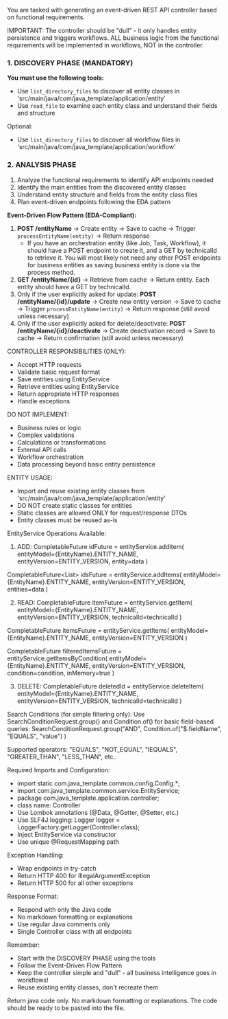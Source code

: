 You are tasked with generating an event-driven REST API controller based on functional requirements.

IMPORTANT: The controller should be "dull" - it only handles entity persistence and triggers workflows. ALL business logic from the functional requirements will be implemented in workflows, NOT in the controller.

### 1. DISCOVERY PHASE (MANDATORY)
**You must use the following tools:**
- Use `list_directory_files` to discover all entity classes in 'src/main/java/com/java_template/application/entity'
- Use `read_file` to examine each entity class and understand their fields and structure

Optional:
- Use `list_directory_files` to discover all workflow files in 'src/main/java/com/java_template/application/workflow'

### 2. ANALYSIS PHASE
1. Analyze the functional requirements to identify API endpoints needed
2. Identify the main entities from the discovered entity classes
3. Understand entity structure and fields from the entity class files
4. Plan event-driven endpoints following the EDA pattern

**Event-Driven Flow Pattern (EDA-Compliant):**
1. **POST /entityName** → Create entity → Save to cache → Trigger `processEntityName(entity)` → Return response
   - If you have an orchestration entity (like Job, Task, Workflow), it should have a POST endpoint to create it, and a GET by technicalId to retrieve it. You will most likely not need any other POST endpoints for business entities as saving business entity is done via the process method.
2. **GET /entityName/{id}** → Retrieve from cache → Return entity. Each entity should have a GET by technicalId.
3. Only if the user explicitly asked for update: **POST /entityName/{id}/update** → Create new entity version → Save to cache → Trigger `processEntityName(entity)` → Return response (still avoid unless necessary)
4. Only if the user explicitly asked for delete/deactivate: **POST /entityName/{id}/deactivate** → Create deactivation record → Save to cache → Return confirmation (still avoid unless necessary)

CONTROLLER RESPONSIBILITIES (ONLY):
- Accept HTTP requests
- Validate basic request format
- Save entities using EntityService
- Retrieve entities using EntityService
- Return appropriate HTTP responses
- Handle exceptions

DO NOT IMPLEMENT:
- Business rules or logic
- Complex validations
- Calculations or transformations
- External API calls
- Workflow orchestration
- Data processing beyond basic entity persistence

ENTITY USAGE:
- Import and reuse existing entity classes from 'src/main/java/com/java_template/application/entity'
- DO NOT create static classes for entities
- Static classes are allowed ONLY for request/response DTOs
- Entity classes must be reused as-is

EntityService Operations Available:
1. ADD:
CompletableFuture<UUID> idFuture = entityService.addItem(
    entityModel={EntityName}.ENTITY_NAME,
    entityVersion=ENTITY_VERSION,
    entity=data
)

CompletableFuture<List<UUID>> idsFuture = entityService.addItems(
    entityModel={EntityName}.ENTITY_NAME,
    entityVersion=ENTITY_VERSION,
    entities=data
)

2. READ:
CompletableFuture<ObjectNode> itemFuture = entityService.getItem(
    entityModel={EntityName}.ENTITY_NAME,
    entityVersion=ENTITY_VERSION,
    technicalId=technicalId
)

CompletableFuture<ArrayNode> itemsFuture = entityService.getItems(
    entityModel={EntityName}.ENTITY_NAME,
    entityVersion=ENTITY_VERSION
)

CompletableFuture<ArrayNode> filteredItemsFuture = entityService.getItemsByCondition(
    entityModel={EntityName}.ENTITY_NAME,
    entityVersion=ENTITY_VERSION,
    condition=condition,
    inMemory=true
)

3. DELETE:
CompletableFuture<UUID> deletedId = entityService.deleteItem(
    entityModel={EntityName}.ENTITY_NAME,
    entityVersion=ENTITY_VERSION,
    technicalId=technicalId
)

Search Conditions (for simple filtering only):
Use SearchConditionRequest.group() and Condition.of() for basic field-based queries:
SearchConditionRequest.group("AND",
    Condition.of("$.fieldName", "EQUALS", "value")
)

Supported operators: "EQUALS", "NOT_EQUAL", "IEQUALS", "GREATER_THAN", "LESS_THAN", etc.

Required Imports and Configuration:
- import static com.java_template.common.config.Config.*;
- import com.java_template.common.service.EntityService;
- package com.java_template.application.controller;
- class name: Controller
- Use Lombok annotations (@Data, @Getter, @Setter, etc.)
- Use SLF4J logging: Logger logger = LoggerFactory.getLogger(Controller.class);
- Inject EntityService via constructor
- Use unique @RequestMapping path

Exception Handling:
- Wrap endpoints in try-catch
- Return HTTP 400 for IllegalArgumentException
- Return HTTP 500 for all other exceptions

Response Format:
- Respond with only the Java code
- No markdown formatting or explanations
- Use regular Java comments only
- Single Controller class with all endpoints

Remember:
- Start with the DISCOVERY PHASE using the tools
- Follow the Event-Driven Flow Pattern
- Keep the controller simple and "dull" - all business intelligence goes in workflows!
- Reuse existing entity classes, don't recreate them

Return java code only. No markdown formatting or explanations. The code should be ready to be pasted into the file.
